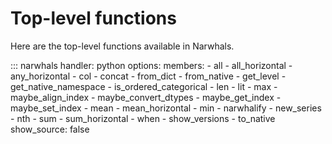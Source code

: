 # Top-level functions

Here are the top-level functions available in Narwhals.

::: narwhals
    handler: python
    options:
      members:
        - all
        - all_horizontal
        - any_horizontal
        - col
        - concat
        - from_dict
        - from_native
        - get_level
        - get_native_namespace
        - is_ordered_categorical
        - len
        - lit
        - max
        - maybe_align_index
        - maybe_convert_dtypes
        - maybe_get_index
        - maybe_set_index
        - mean
        - mean_horizontal
        - min
        - narwhalify
        - new_series
        - nth
        - sum
        - sum_horizontal
        - when
        - show_versions
        - to_native
      show_source: false
